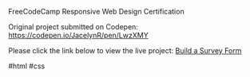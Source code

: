FreeCodeCamp Responsive Web Design Certification

Original project submitted on Codepen: https://codepen.io/JacelynR/pen/LwzXMY

Please click the link below to view the live project:
[Build a Survey Form](https://jacelynr.github.io/survey-form/)

#html #css

